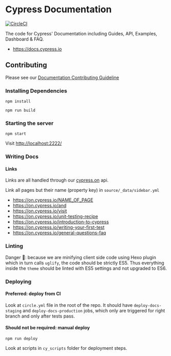 # Cypress Documentation

[![CircleCI](https://circleci.com/gh/cypress-io/cypress-documentation.svg?style=svg&circle-token=8a0253363287ab85d52953467603a4099a360c0c)](https://circleci.com/gh/cypress-io/cypress-documentation)

The code for Cypress' Documentation including Guides, API, Examples, Dashboard & FAQ.

* https://docs.cypress.io

## Contributing

Please see our [Documentation Contributing Guideline](/CONTRIBUTING.md)

### Installing Dependencies

```shell
npm install

npm run build
```

### Starting the server

```shell
npm start
```

Visit [http://localhost:2222/](http://localhost:2222/)

### Writing Docs

#### Links

Links are all handled through our [cypress.on](https://github.com/cypress-io/cypress-on) api.

Link all pages but their name (property key) in `source/_data/sidebar.yml`

- https://on.cypress.io/NAME_OF_PAGE
- https://on.cypress.io/and
- https://on.cypress.io/visit
- https://on.cypress.io/unit-testing-recipe
- https://on.cypress.io/introduction-to-cypress
- https://on.cypress.io/writing-your-first-test
- https://on.cypress.io/general-questions-faq

### Linting

Danger 📛: because we are minifying client side code using Hexo plugin which in turn calls
`uglify`, the code should be strictly ES5. Thus everything inside the `theme` should
be linted with ES5 settings and not upgraded to ES6.

### Deploying

#### Preferred: deploy from CI

Look at `circle.yml` file in the root of the repo. It should have 
`deploy-docs-staging` and `deploy-docs-production` jobs, which only are triggered for right
branch and only after tests pass.

#### Should not be required: manual deploy

```shell
npm run deploy
```

Look at scripts in `cy_scripts` folder for deployment steps.
